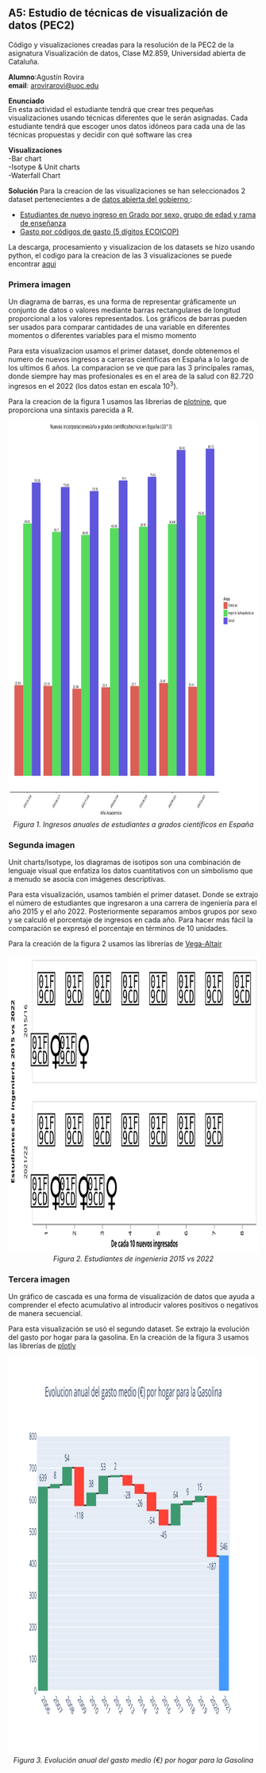 ## A5: Estudio de técnicas de visualización de datos (PEC2)
Código y visualizaciones creadas para la resolución de la PEC2 de la asignatura Visualización de datos, Clase M2.859, Universidad abierta de Cataluña.

<b>Alumno</b>:Agustín Rovira   
<b>email</b>: arovirarovi@uoc.edu

<b>Enunciado</b>   
En esta actividad el estudiante  tendrá que crear tres pequeñas visualizaciones usando técnicas diferentes que le serán asignadas. Cada estudiante tendrá que escoger unos datos idóneos para cada una de las técnicas propuestas y decidir con qué software las crea

<b>Visualizaciones</b>   
-Bar chart    
-Isotype & Unit charts    
-Waterfall Chart      
 
 
<b>Solución</b>
Para la creacion de las visualizaciones se han seleccionados 2 dataset pertenecientes a de <A HREF="https://datos.gob.es/es/">datos abierta del gobierno </A>:
- <A HREF="https://datos.gob.es/es/catalogo/e05073401-estudiantes-de-nuevo-ingreso-en-grado-por-sexo-grupo-de-edad-y-rama-de-ensenanza">Estudiantes de nuevo ingreso en Grado por sexo, grupo de edad y rama de enseñanza</A>
- <A HREF="https://datos.gob.es/es/catalogo/ea0010587-gasto-por-codigos-de-gasto-5-digitos-ecoicop-anual-nacional-encuesta-de-presupuestos-familiares-epf-identificador-api-248851">Gasto por códigos de gasto (5 dígitos ECOICOP)</A>

La descarga, procesamiento y visualizacion de los datasets se hizo usando python, el codigo para la creacion de las 3 visualizaciones se puede encontrar <A HREF="./PEC_Visualizacion de datos.ipynb">aqui</A>

### Primera imagen   
Un diagrama de barras, es una forma de representar gráficamente un conjunto de datos o valores mediante barras rectangulares de longitud proporcional a los valores representados. Los gráficos de barras pueden ser usados para comparar cantidades de una variable en diferentes momentos o diferentes variables para el mismo momento

Para esta visualizacion usamos el primer dataset, donde obtenemos el numero de nuevos ingresos a carreras cientificas en España a lo largo de los ultimos 6 años. La comparacion se ve que para las 3 principales ramas, donde siempre hay mas profesionales es en el area de la salud con 82.720 ingresos en el 2022 (los datos estan en escala 10<sup>3</sup>).

Para la creacion de la figura 1 usamos las librerias de <A HREF="https://plotnine.readthedocs.io/en/stable/#">plotnine</A>, que proporciona una sintaxis parecida a R.

<p align="center">
  <img width="1000" height="800" src="./BarplotEx1.svg">
  <em>Figura 1. Ingresos anuales de estudiantes a grados cientificos en España</em>
</p>

### Segunda imagen   
Unit charts/Isotype, los diagramas de isotipos son una combinación de lenguaje visual que enfatiza los datos cuantitativos con un simbolismo que a menudo se asocia con imágenes descriptivas.

Para esta visualización, usamos también el primer dataset. Donde se extrajo el número de estudiantes que ingresaron a una carrera de ingeniería para el año 2015 y el año 2022. Posteriormente separamos ambos grupos por sexo y se calculó el porcentaje de ingresos en cada año. Para hacer más fácil la comparación se expresó el porcentaje en términos de 10 unidades.

Para la creación de la figura 2 usamos las librerías de <A HREF="https://altair-viz.github.io/index.html">Vega-Altair</A>


<p align="center">
  <img width="800" height="600" src="./UnitChartEx2.svg">
  <em>Figura 2. Estudiantes de ingenieria 2015 vs 2022</em>
</p>

### Tercera imagen
Un gráfico de cascada es una forma de visualización de datos que ayuda a comprender el efecto acumulativo al introducir valores positivos o negativos de manera secuencial.

Para esta visualización se usó el segundo dataset. Se extrajo la evolución del gasto por hogar para la gasolina. En la creación de la figura 3 usamos las librerías de <A HREF="https://plotly.com/python/">plotly</A>

<p align="center">
  <img width="1000" height="800" src="./WaterFallEx3.svg">
  <em>Figura 3. Evolución anual del gasto medio (€) por hogar para la Gasolina</em>
</p>
